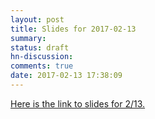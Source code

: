 ```yaml
---
layout: post
title: Slides for 2017-02-13
summary:
status: draft
hn-discussion:
comments: true
date: 2017-02-13 17:38:09
---
```


[Here is the link to slides for 2/13.](https://drive.google.com/a/usfca.edu/file/d/0B-5GjaosMAovbFdMQTJIdWo1TGM/view?usp=drivesdk)
